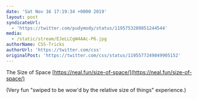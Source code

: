 ```yaml
---
date: 'Sat Nov 16 17:19:34 +0000 2019'
layout: post
syndicateUrl:
  - 'https://twitter.com/pudymody/status/1195753289851244544'
media:
  - /static/stream/EJeLLCgW4AAc-P6.jpg
authorName: CSS-Tricks
authorUrl: 'https://twitter.com/css'
originalPost: 'https://twitter.com/css/status/1195577249849905152'
---
```

The Size of Space [https://neal.fun/size-of-space/](https://neal.fun/size-of-space/)

(Very fun "swiped to be wow'd by the relative size of things" experience.) 